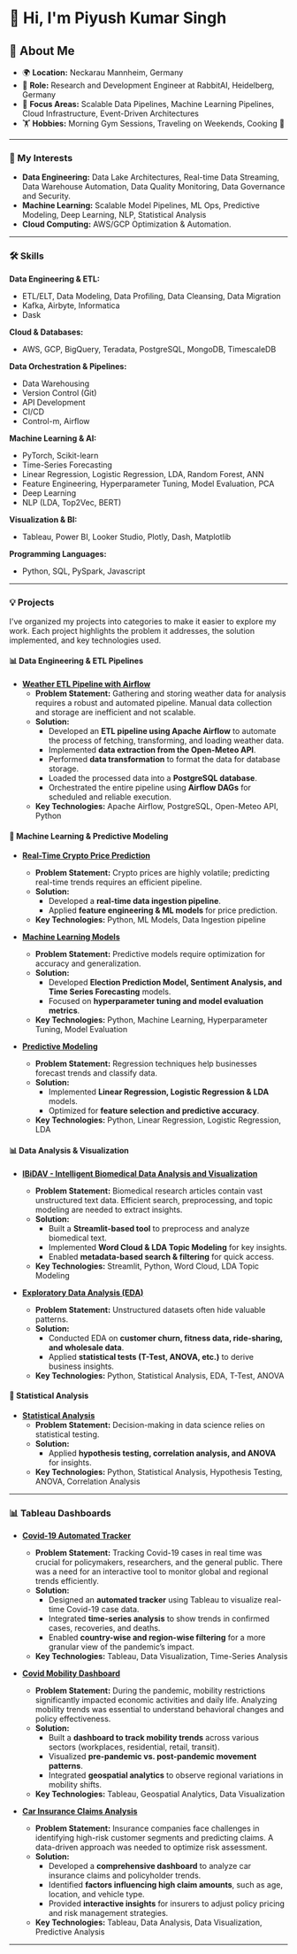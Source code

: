 # 👋 Hi, I'm Piyush Kumar Singh

## 🚀 About Me

- 🌍 **Location:** Neckarau Mannheim, Germany
- 💼 **Role:** Research and Development Engineer at RabbitAI, Heidelberg, Germany
- 🎯 **Focus Areas:** Scalable Data Pipelines, Machine Learning Pipelines, Cloud Infrastructure, Event-Driven Architectures
- 🏋️ **Hobbies:** Morning Gym Sessions, Traveling on Weekends, Cooking 🍳

---

### 🌟 My Interests

- **Data Engineering:** Data Lake Architectures, Real-time Data Streaming, Data Warehouse Automation, Data Quality Monitoring, Data Governance and Security.
- **Machine Learning:** Scalable Model Pipelines, ML Ops, Predictive Modeling, Deep Learning, NLP, Statistical Analysis
- **Cloud Computing:** AWS/GCP Optimization & Automation.

---

### 🛠️ Skills

**Data Engineering & ETL:**

- ETL/ELT, Data Modeling, Data Profiling, Data Cleansing, Data Migration
- Kafka, Airbyte, Informatica
- Dask

**Cloud & Databases:**

- AWS, GCP, BigQuery, Teradata, PostgreSQL, MongoDB, TimescaleDB

**Data Orchestration & Pipelines:**

- Data Warehousing
- Version Control (Git)
- API Development
- CI/CD
- Control-m, Airflow

**Machine Learning & AI:**

- PyTorch, Scikit-learn
- Time-Series Forecasting
- Linear Regression, Logistic Regression, LDA, Random Forest, ANN
- Feature Engineering, Hyperparameter Tuning, Model Evaluation, PCA
- Deep Learning
- NLP (LDA, Top2Vec, BERT)

**Visualization & BI:**

- Tableau, Power BI, Looker Studio, Plotly, Dash, Matplotlib

**Programming Languages:**

- Python, SQL, PySpark, Javascript

---

### 💡 Projects

I've organized my projects into categories to make it easier to explore my work. Each project highlights the problem it addresses, the solution implemented, and key technologies used.

#### 📊 Data Engineering & ETL Pipelines

- **[Weather ETL Pipeline with Airflow](https://github.com/PiyushSinghKumar/weather-airflow-pipeline)**
  - **Problem Statement:** Gathering and storing weather data for analysis requires a robust and automated pipeline. Manual data collection and storage are inefficient and not scalable.
  - **Solution:**
    - Developed an **ETL pipeline using Apache Airflow** to automate the process of fetching, transforming, and loading weather data.
    - Implemented **data extraction from the Open-Meteo API**.
    - Performed **data transformation** to format the data for database storage.
    - Loaded the processed data into a **PostgreSQL database**.
    - Orchestrated the entire pipeline using **Airflow DAGs** for scheduled and reliable execution.
  - **Key Technologies:** Apache Airflow, PostgreSQL, Open-Meteo API, Python

#### 🧠 Machine Learning & Predictive Modeling

- **[Real-Time Crypto Price Prediction](https://github.com/PiyushSinghKumar/real-time-crypto-prediction)**
  - **Problem Statement:** Crypto prices are highly volatile; predicting real-time trends requires an efficient pipeline.
  - **Solution:**
    - Developed a **real-time data ingestion pipeline**.
    - Applied **feature engineering & ML models** for price prediction.
  - **Key Technologies:** Python, ML Models, Data Ingestion pipeline

- **[Machine Learning Models](https://github.com/PiyushSinghKumar/machine-learning-models)**
  - **Problem Statement:** Predictive models require optimization for accuracy and generalization.
  - **Solution:**
    - Developed **Election Prediction Model, Sentiment Analysis, and Time Series Forecasting** models.
    - Focused on **hyperparameter tuning and model evaluation metrics**.
  - **Key Technologies:** Python, Machine Learning, Hyperparameter Tuning, Model Evaluation

- **[Predictive Modeling](https://github.com/PiyushSinghKumar/predictive-modeling)**
  - **Problem Statement:** Regression techniques help businesses forecast trends and classify data.
  - **Solution:**
    - Implemented **Linear Regression, Logistic Regression & LDA** models.
    - Optimized for **feature selection and predictive accuracy**.
  - **Key Technologies:** Python, Linear Regression, Logistic Regression, LDA

#### 📊 Data Analysis & Visualization

- **[IBiDAV - Intelligent Biomedical Data Analysis and Visualization](https://github.com/PiyushSinghKumar/IBiDAV)**
  - **Problem Statement:** Biomedical research articles contain vast unstructured text data. Efficient search, preprocessing, and topic modeling are needed to extract insights.
  - **Solution:**
    - Built a **Streamlit-based tool** to preprocess and analyze biomedical text.
    - Implemented **Word Cloud & LDA Topic Modeling** for key insights.
    - Enabled **metadata-based search & filtering** for quick access.
  - **Key Technologies:** Streamlit, Python, Word Cloud, LDA Topic Modeling

- **[Exploratory Data Analysis (EDA)](https://github.com/PiyushSinghKumar/exploratory-data-analysis)**
  - **Problem Statement:** Unstructured datasets often hide valuable patterns.
  - **Solution:**
    - Conducted EDA on **customer churn, fitness data, ride-sharing, and wholesale data**.
    - Applied **statistical tests (T-Test, ANOVA, etc.)** to derive business insights.
  - **Key Technologies:** Python, Statistical Analysis, EDA, T-Test, ANOVA

#### 🔬 Statistical Analysis

- **[Statistical Analysis](https://github.com/PiyushSinghKumar/statistical-analysis)**
  - **Problem Statement:** Decision-making in data science relies on statistical testing.
  - **Solution:**
    - Applied **hypothesis testing, correlation analysis, and ANOVA** for insights.
  - **Key Technologies:** Python, Statistical Analysis, Hypothesis Testing, ANOVA, Correlation Analysis

---

### 📊 Tableau Dashboards

- **[Covid-19 Automated Tracker](https://public.tableau.com/app/profile/piyush.kumar.singh6333/viz/AutomatedTrackerCovid19/Covid-19AutomatedTracker)**
  - **Problem Statement:** Tracking Covid-19 cases in real time was crucial for policymakers, researchers, and the general public. There was a need for an interactive tool to monitor global and regional trends efficiently.
  - **Solution:**
    - Designed an **automated tracker** using Tableau to visualize real-time Covid-19 case data.
    - Integrated **time-series analysis** to show trends in confirmed cases, recoveries, and deaths.
    - Enabled **country-wise and region-wise filtering** for a more granular view of the pandemic’s impact.
  - **Key Technologies:** Tableau, Data Visualization, Time-Series Analysis

- **[Covid Mobility Dashboard](https://public.tableau.com/app/profile/piyush.kumar.singh6333/viz/DashboardCovidMobility/Dashboard2)**
  - **Problem Statement:** During the pandemic, mobility restrictions significantly impacted economic activities and daily life. Analyzing mobility trends was essential to understand behavioral changes and policy effectiveness.
  - **Solution:**
    - Built a **dashboard to track mobility trends** across various sectors (workplaces, residential, retail, transit).
    - Visualized **pre-pandemic vs. post-pandemic movement patterns**.
    - Integrated **geospatial analytics** to observe regional variations in mobility shifts.
  - **Key Technologies:** Tableau, Geospatial Analytics, Data Visualization

- **[Car Insurance Claims Analysis](https://public.tableau.com/app/profile/piyush.kumar.singh6333/viz/DVTProjectCarInsuranceTableau-PiyushKumarSingh/Storyforhighestclaimbasedonpeople)**
  - **Problem Statement:** Insurance companies face challenges in identifying high-risk customer segments and predicting claims. A data-driven approach was needed to optimize risk assessment.
  - **Solution:**
    - Developed a **comprehensive dashboard** to analyze car insurance claims and policyholder trends.
    - Identified **factors influencing high claim amounts**, such as age, location, and vehicle type.
    - Provided **interactive insights** for insurers to adjust policy pricing and risk management strategies.
  - **Key Technologies:** Tableau, Data Analysis, Data Visualization, Predictive Analysis

---
